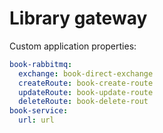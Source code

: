 # Library gateway

Custom application properties:

```yaml
book-rabbitmq:
  exchange: book-direct-exchange
  createRoute: book-create-route
  updateRoute: book-update-route
  deleteRoute: book-delete-rout
book-service:
  url: url
```